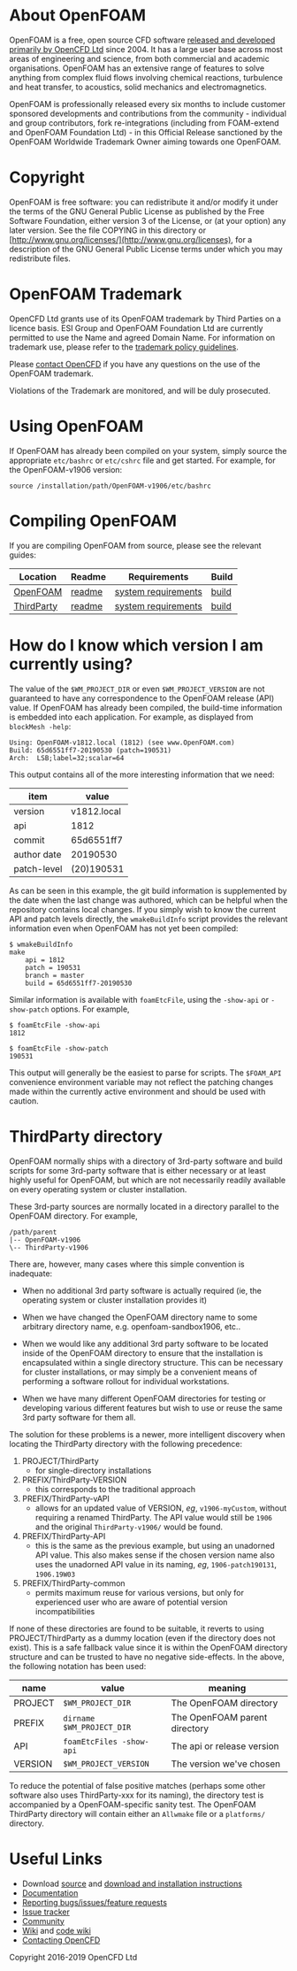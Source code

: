 # About OpenFOAM

OpenFOAM is a free, open source CFD software [released and developed
primarily by OpenCFD Ltd](http://www.openfoam.com) since 2004. It has
a large user base across most areas of engineering and science, from
both commercial and academic organisations. OpenFOAM has an extensive
range of features to solve anything from complex fluid flows involving
chemical reactions, turbulence and heat transfer, to acoustics, solid
mechanics and electromagnetics.

OpenFOAM is professionally released every six months to include
customer sponsored developments and contributions from the community -
individual and group contributors, fork re-integrations (including from
FOAM-extend and OpenFOAM Foundation Ltd) - in this Official Release
sanctioned by the OpenFOAM Worldwide Trademark Owner aiming towards
one OpenFOAM.


# Copyright

OpenFOAM is free software: you can redistribute it and/or modify it
under the terms of the GNU General Public License as published by the
Free Software Foundation, either version 3 of the License, or (at your
option) any later version.  See the file COPYING in this directory or
[http://www.gnu.org/licenses/](http://www.gnu.org/licenses), for a
description of the GNU General Public License terms under which you
may redistribute files.


# OpenFOAM Trademark

OpenCFD Ltd grants use of its OpenFOAM trademark by Third Parties on a
licence basis. ESI Group and OpenFOAM Foundation Ltd are currently
permitted to use the Name and agreed Domain Name. For information on
trademark use, please refer to the [trademark policy guidelines](http://www.openfoam.com/legal/trademark-policy.php).

Please [contact OpenCFD](http://www.openfoam.com/contact) if you have
any questions on the use of the OpenFOAM trademark.

Violations of the Trademark are monitored, and will be duly prosecuted.


# Using OpenFOAM

If OpenFOAM has already been compiled on your system, simply source
the appropriate `etc/bashrc` or `etc/cshrc` file and get started.
For example, for the OpenFOAM-v1906 version:
```
source /installation/path/OpenFOAM-v1906/etc/bashrc
```

# Compiling OpenFOAM

If you are compiling OpenFOAM from source, please see the relevant
guides:

| Location    | Readme    | Requirements | Build |
|-------------|-----------|--------------|-------|
| [OpenFOAM][repo openfoam] | [readme][link openfoam-readme] | [system requirements][link openfoam-require] | [build][link openfoam-build] |
| [ThirdParty][repo third] | [readme][link third-readme] | [system requirements][link third-require] | [build][link third-build] |


# How do I know which version I am currently using?

The value of the `$WM_PROJECT_DIR` or even `$WM_PROJECT_VERSION` are
not guaranteed to have any correspondence to the OpenFOAM release
(API) value. If OpenFOAM has already been compiled, the build-time
information is embedded into each application. For example, as
displayed from `blockMesh -help`:
```
Using: OpenFOAM-v1812.local (1812) (see www.OpenFOAM.com)
Build: 65d6551ff7-20190530 (patch=190531)
Arch:  LSB;label=32;scalar=64
```
This output contains all of the more interesting information that we need:

| item          | value         |
|---------------|---------------|
| version       | v1812.local   |
| api           | 1812          |
| commit        | 65d6551ff7    |
| author date   | 20190530      |
| patch-level   | (20)190531    |

As can be seen in this example, the git build information is
supplemented by the date when the last change was authored, which can
be helpful when the repository contains local changes. If you simply
wish to know the current API and patch levels directly, the
`wmakeBuildInfo` script provides the relevant information even
when OpenFOAM has not yet been compiled:
```
$ wmakeBuildInfo
make
    api = 1812
    patch = 190531
    branch = master
    build = 65d6551ff7-20190530
```
Similar information is available with `foamEtcFile`, using the
`-show-api` or `-show-patch` options. For example,
```
$ foamEtcFile -show-api
1812

$ foamEtcFile -show-patch
190531
```
This output will generally be the easiest to parse for scripts.
The `$FOAM_API` convenience environment variable may not reflect the
patching changes made within the currently active environment and
should be used with caution.


# ThirdParty directory

OpenFOAM normally ships with a directory of 3rd-party software and
build scripts for some 3rd-party software that is either necessary or
at least highly useful for OpenFOAM, but which are not necessarily
readily available on every operating system or cluster installation.

These 3rd-party sources are normally located in a directory parallel
to the OpenFOAM directory. For example,
```
/path/parent
|-- OpenFOAM-v1906
\-- ThirdParty-v1906
```
There are, however, many cases where this simple convention is inadequate:

* When no additional 3rd party software is actually required (ie, the
  operating system or cluster installation provides it)

* When we have changed the OpenFOAM directory name to some arbitrary
  directory name, e.g. openfoam-sandbox1906, etc..

* When we would like any additional 3rd party software to be located
  inside of the OpenFOAM directory to ensure that the installation is
  encapsulated within a single directory structure. This can be
  necessary for cluster installations, or may simply be a convenient
  means of performing a software rollout for individual workstations.

* When we have many different OpenFOAM directories for testing or
  developing various different features but wish to use or reuse the
  same 3rd party software for them all.

The solution for these problems is a newer, more intelligent discovery
when locating the ThirdParty directory with the following precedence:

1. PROJECT/ThirdParty
   * for single-directory installations
2. PREFIX/ThirdParty-VERSION
   * this corresponds to the traditional approach
3. PREFIX/ThirdParty-vAPI
   * allows for an updated value of VERSION, *eg*, `v1906-myCustom`,
     without requiring a renamed ThirdParty. The API value would still
     be `1906` and the original `ThirdParty-v1906/` would be found.
4. PREFIX/ThirdParty-API
   * this is the same as the previous example, but using an unadorned
     API value. This also makes sense if the chosen version name also
     uses the unadorned API value in its naming, *eg*,
     `1906-patch190131`, `1906.19W03`
5. PREFIX/ThirdParty-common
   * permits maximum reuse for various versions, but only for
     experienced user who are aware of potential version
     incompatibilities

If none of these directories are found to be suitable, it reverts to
using PROJECT/ThirdParty as a dummy location (even if the directory
does not exist). This is a safe fallback value since it is within the
OpenFOAM directory structure and can be trusted to have no negative
side-effects. In the above, the following notation has been used:

| name          | value         | meaning       |
|---------------|---------------|---------------|
| PROJECT       | `$WM_PROJECT_DIR`     | The OpenFOAM directory |
| PREFIX        | `dirname $WM_PROJECT_DIR` | The OpenFOAM parent directory |
| API           | `foamEtcFiles -show-api` |  The api or release version |
| VERSION       | `$WM_PROJECT_VERSION` | The version we've chosen |

To reduce the potential of false positive matches (perhaps some other
software also uses ThirdParty-xxx for its naming), the directory test
is accompanied by a OpenFOAM-specific sanity test. The OpenFOAM
ThirdParty directory will contain either an `Allwmake` file or a
`platforms/` directory.


<!-- OpenFOAM -->

[repo openfoam]: https://develop.openfoam.com/Development/OpenFOAM-plus/
[repo third]: https://develop.openfoam.com/Development/ThirdParty-plus/

[link openfoam-readme]: https://develop.openfoam.com/Development/OpenFOAM-plus/blob/develop/README.md
[link openfoam-issues]: https://develop.openfoam.com/Development/OpenFOAM-plus/blob/develop/doc/BuildIssues.md
[link openfoam-config]: https://develop.openfoam.com/Development/OpenFOAM-plus/blob/develop/doc/Config.md
[link openfoam-build]: https://develop.openfoam.com/Development/OpenFOAM-plus/blob/develop/doc/Build.md
[link openfoam-require]: https://develop.openfoam.com/Development/OpenFOAM-plus/blob/develop/doc/Requirements.md
[link third-readme]: https://develop.openfoam.com/Development/ThirdParty-plus/blob/develop/README.md
[link third-build]: https://develop.openfoam.com/Development/ThirdParty-plus/blob/develop/BUILD.md
[link third-require]: https://develop.openfoam.com/Development/ThirdParty-plus/blob/develop/Requirements.md


# Useful Links

- Download [source](https://sourceforge.net/projects/openfoam/files/) and [download and installation instructions](http://www.openfoam.com/download/)
- [Documentation](http://www.openfoam.com/documentation)
- [Reporting bugs/issues/feature requests](http://www.openfoam.com/code/bug-reporting.php)
- [Issue tracker](https://develop.openfoam.com/Development/OpenFOAM-plus/issues)
- [Community](http://www.openfoam.com/community/)
- [Wiki](http://wiki.openfoam.com/) and [code wiki](https://develop.openfoam.com/Development/OpenFOAM-plus/wikis/)
- [Contacting OpenCFD](http://www.openfoam.com/contact/)

Copyright 2016-2019 OpenCFD Ltd
